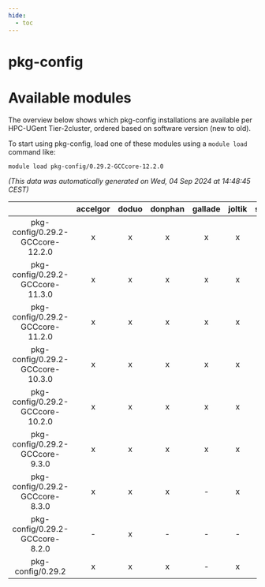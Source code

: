 ```yaml
---
hide:
  - toc
---
```


pkg-config
==========

# Available modules


The overview below shows which pkg-config installations are available per HPC-UGent Tier-2cluster, ordered based on software version (new to old).

To start using pkg-config, load one of these modules using a `module load` command like:

```shell
module load pkg-config/0.29.2-GCCcore-12.2.0
```

*(This data was automatically generated on Wed, 04 Sep 2024 at 14:48:45 CEST)*  

| |accelgor|doduo|donphan|gallade|joltik|shinx|skitty|
| :---: | :---: | :---: | :---: | :---: | :---: | :---: | :---: |
|pkg-config/0.29.2-GCCcore-12.2.0|x|x|x|x|x|-|x|
|pkg-config/0.29.2-GCCcore-11.3.0|x|x|x|x|x|x|x|
|pkg-config/0.29.2-GCCcore-11.2.0|x|x|x|x|x|x|x|
|pkg-config/0.29.2-GCCcore-10.3.0|x|x|x|x|x|-|x|
|pkg-config/0.29.2-GCCcore-10.2.0|x|x|x|x|x|-|x|
|pkg-config/0.29.2-GCCcore-9.3.0|x|x|x|x|x|-|x|
|pkg-config/0.29.2-GCCcore-8.3.0|x|x|x|-|x|-|x|
|pkg-config/0.29.2-GCCcore-8.2.0|-|x|-|-|-|-|-|
|pkg-config/0.29.2|x|x|x|-|x|-|x|
